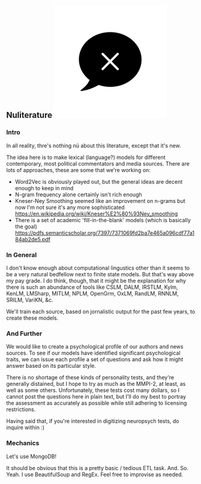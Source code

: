 ## Nuliterature ![tok-tok](images/noun_no-talking_147990.png)

### Intro

In all reality, thre's nothing nü about this literature, except that it's new. 

The idea here is to make lexical (language?) models for different contemporary, most political commentators and media sources. There are lots of approaches, these are some that we're working on:

- Word2Vec is obviously played out, but the general ideas are decent enough to keep in mind
- N-gram frequency alone certainly isn't rich enough
- Kneser-Ney Smoothing seemed like an improvement on n-grams but now I'm not sure it's any more sophisticated
	https://en.wikipedia.org/wiki/Kneser%E2%80%93Ney_smoothing
- There is a set of academic 'fill-in-the-blank' models (which is basically the goal)
	https://pdfs.semanticscholar.org/7397/7371069fd2ba7e465a096cdf77a184ab2de5.pdf


### In General

I don't know enough about computational lingustics other than it seems to be a very natural bedfellow next to finite state models. But that's way above my pay grade. I do think, though, that it might be the explanation for why there is such an abundance of tools like CSLM, DALM, IRSTLM, Kylm, KenLM, LMSharp, MITLM, NPLM, OpenGrm, OxLM, RandLM, RNNLM, SRILM, VariKN, &c.

We'll train each source, based on jornalistic output for the past few years, to create these models.


### And Further

We would like to create a psychological profile of our authors and news sources. To see if our models have identified significant psychological traits, we can issue each profile a set of questions and ask how it might answer based on its particular style. 

There is no shortage of these kinds of personality tests, and they're generally distained, but I hope to try as much as the MMPI-2, at least, as well as some others. Unfortunately, these tests cost many dollars, so I cannot post the questions here in plain text, but I'll do my best to portray the assessment as accurately as possible while still adhering to licensing restrictions.

Having said that, if you're interested in digitizing neuropsych tests, do inquire within :)


### Mechanics
Let's use MongoDB!

It should be obvious that this is a pretty basic / tedious ETL task. And. So. Yeah. I use BeautifulSoup and RegEx. Feel free to improvise as needed.